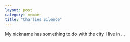 ```yaml
---
layout: post
category: member
title: "Charlies Silence"
---
```



My nickname has something to do with the city I live in ...
